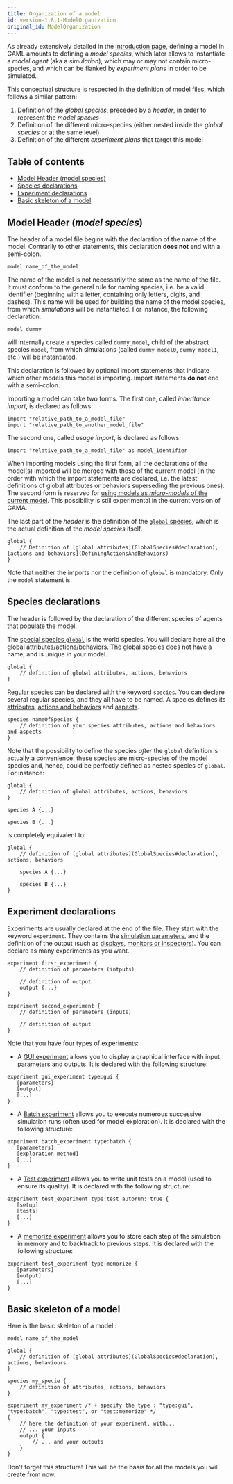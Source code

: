 ```yaml
---
title: Organization of a model
id: version-1.8.1-ModelOrganization
original_id: ModelOrganization
---
```


[//]: # (startConcept|model_structure)

As already extensively detailed in the [introduction page](Introduction), defining a model in GAML amounts to defining a _model species_, which later allows to instantiate a _model agent_ (aka a _simulation_), which may or may not contain micro-species, and which can be flanked by _experiment plans_ in order to be simulated.

This conceptual structure is respected in the definition of model files, which follows a similar pattern:

1. Definition of the _global species_, preceded by a _header_, in order to represent the _model species_
1. Definition of the different micro-species (either nested inside the _global species_ or at the same level)
1. Definition of the different _experiment plans_ that target this model


## Table of contents 

* [Model Header (model species)](#model-header-model-species)
* [Species declarations](#species-declarations)
* [Experiment declarations](#experiment-declarations)
* [Basic skeleton of a model](#basic-skeleton-of_a_model)


[//]: # (keyword|concept_model)
## Model Header (_model species_)

The header of a model file begins with the declaration of the name of the model. Contrarily to other statements, this declaration **does not** end with a semi-colon.
```
model name_of_the_model
```
The name of the model is not necessarily the same as the name of the file. It must conform to the general rule for naming species, i.e. be a valid identifier (beginning with a letter, containing only letters, digits, and dashes). This name will be used for building the name of the model species, from which _simulations_ will be instantiated. For instance, the following declaration:
```
model dummy
```
will internally create a species called `dummy_model`, child of the abstract species `model`, from which simulations (called `dummy_model0`, `dummy_model1`, etc.) will be instantiated.

[//]: # (keyword|concept_import)
This declaration is followed by optional import statements that indicate which other models this model is importing. Import statements **do not** end with a semi-colon.

Importing a model can take two forms. The first one, called _inheritance import_, is declared as follows:
```
import "relative_path_to_a_model_file"
import "relative_path_to_another_model_file"
```
The second one, called _usage import_, is declared as follows:
```
import "relative_path_to_a_model_file" as model_identifier
```
When importing models using the first form, all the declarations of the model(s) imported will be merged with those of the current model (in the order with which the import statements are declared, i.e. the latest definitions of global attributes or behaviors superseding the previous ones).
The second form is reserved for [using models as _micro-models_ of the current model](Comodel). This possibility is still experimental in the current version of GAMA.

The last part of the _header_ is the definition of the [`global` species](GlobalSpecies), which is the actual definition of the _model species_ itself.
```
global {
    // Definition of [global attributes](GlobalSpecies#declaration), [actions and behaviors](DefiningActionsAndBehaviors)
}
```

Note that neither the imports nor the definition of `global` is mandatory. Only the `model` statement is.



## Species declarations

The header is followed by the declaration of the different species of agents that populate the model.

The [special species `global`](GlobalSpecies) is the world species. You will declare here all the global attributes/actions/behaviors. The global species does not have a name, and is unique in your model.
```
global {
    // definition of global attributes, actions, behaviors
}
```
[Regular species](RegularSpecies) can be declared with the keyword `species`. You can declare several regular species, and they all have to be named. A species defines its [attributes](RegularSpecies#declaration), [actions and behaviors](DefiningActionsAndBehaviors) and [aspects](RegularSpecies#the-aspect-statement).
```
species nameOfSpecies {
	// definition of your species attributes, actions and behaviors and aspects
}
```
Note that the possibility to define the species _after_ the `global` definition is actually a convenience: these species are micro-species of the model species and, hence, could be perfectly defined as nested species of `global`. For instance:
```
global {
    // definition of global attributes, actions, behaviors
}

species A {...}

species B {...}
```
is completely equivalent to:
```
global {
    // definition of [global attributes](GlobalSpecies#declaration), actions, behaviors

    species A {...}

    species B {...}
}
```


## Experiment declarations

Experiments are usually declared at the end of the file. They start with the keyword `experiment`. They contains the [simulation parameters](DefiningParameters), and the definition of the output (such as [displays](DefiningDisplaysGeneralities), [monitors or inspectors](DefiningMonitorsAndInspectors)). You can declare as many experiments as you want.

```
experiment first_experiment {
    // definition of parameters (intputs)

    // definition of output
    output {...}
}

experiment second_experiment {
    // definition of parameters (inputs)

    // definition of output
}
```

Note that you have four types of experiments:

* A [GUI experiment](DefiningGUIExperiment) allows you to display a graphical interface with input parameters and outputs. It is declared with the following structure:
```
experiment gui_experiment type:gui {
   [parameters]
   [output]
   [...]
}
```

* A [Batch experiment](BatchExperiments) allows you to execute numerous successive simulation runs (often used for model exploration). It is declared with the following structure:
```
experiment batch_experiment type:batch {
   [parameters]
   [exploration method]
   [...]
}
``` 

* A [Test experiment](Writing_Tests) allows you to write unit tests on a model (used to ensure its quality). It is declared with the following structure:
```
experiment test_experiment type:test autorun: true {
   [setup]
   [tests]
   [...]
}
```

* A [memorize experiment](Save-and-restore-simulations) allows you to store each step of the simulation in memory and to backtrack to previous steps. It is declared with the following structure:
```
experiment test_experiment type:memorize {
   [parameters]
   [output]
   [...]
}
```

## Basic skeleton of a model

Here is the basic skeleton of a model :
```
model name_of_the_model

global {
	// definition of [global attributes](GlobalSpecies#declaration), actions, behaviours
}

species my_specie {
	// definition of attributes, actions, behaviors
}

experiment my_experiment /* + specify the type : "type:gui", "type:batch", "type:test", or "test:memorize" */
{
	// here the definition of your experiment, with...
	// ... your inputs
	output {
		// ... and your outputs
	}
}
```
Don't forget this structure! This will be the basis for all the models you will create from now.

[//]: # (endConcept|model_structure)
